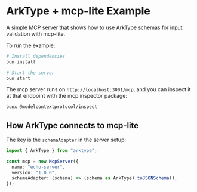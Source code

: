 # ArkType + mcp-lite Example

A simple MCP server that shows how to use ArkType schemas for input validation with mcp-lite.

To run the example:

```bash
# Install dependencies
bun install

# Start the server
bun start
```

The mcp server runs on `http://localhost:3001/mcp`, and you can inspect it at that endpoint with the mcp inspector package:

```bash
bunx @modelcontextprotocol/inspect
```

## How ArkType connects to mcp-lite

The key is the `schemaAdapter` in the server setup:

```typescript
import { ArkType } from "arktype";

const mcp = new McpServer({
  name: "echo-server",
  version: "1.0.0",
  schemaAdapter: (schema) => (schema as ArkType).toJSONSchema(),
});
```
